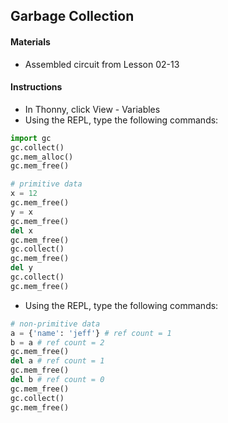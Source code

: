 ## Garbage Collection

#### Materials
 - Assembled circuit from Lesson 02-13

#### Instructions
 - In Thonny, click View - Variables
 - Using the REPL, type the following commands:
```Python
import gc
gc.collect()
gc.mem_alloc()
gc.mem_free()

# primitive data
x = 12
gc.mem_free()
y = x
gc.mem_free()
del x
gc.mem_free()
gc.collect()
gc.mem_free()
del y
gc.collect()
gc.mem_free()
```
 - Using the REPL, type the following commands:
```Python
# non-primitive data
a = {'name': 'jeff'} # ref count = 1
b = a # ref count = 2
gc.mem_free()
del a # ref count = 1
gc.mem_free()
del b # ref count = 0
gc.mem_free()
gc.collect()
gc.mem_free()
```
